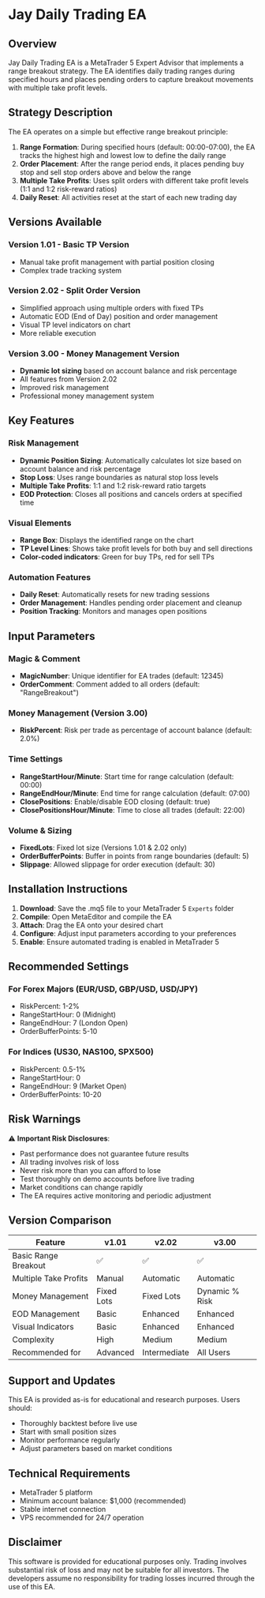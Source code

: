 # Jay Daily Trading EA

## Overview
Jay Daily Trading EA is a MetaTrader 5 Expert Advisor that implements a range breakout strategy. The EA identifies daily trading ranges during specified hours and places pending orders to capture breakout movements with multiple take profit levels.

## Strategy Description
The EA operates on a simple but effective range breakout principle:
1. **Range Formation**: During specified hours (default: 00:00-07:00), the EA tracks the highest high and lowest low to define the daily range
2. **Order Placement**: After the range period ends, it places pending buy stop and sell stop orders above and below the range
3. **Multiple Take Profits**: Uses split orders with different take profit levels (1:1 and 1:2 risk-reward ratios)
4. **Daily Reset**: All activities reset at the start of each new trading day

## Versions Available

### Version 1.01 - Basic TP Version
- Manual take profit management with partial position closing
- Complex trade tracking system

### Version 2.02 - Split Order Version
- Simplified approach using multiple orders with fixed TPs
- Automatic EOD (End of Day) position and order management
- Visual TP level indicators on chart
- More reliable execution

### Version 3.00 - Money Management Version
- **Dynamic lot sizing** based on account balance and risk percentage
- All features from Version 2.02
- Improved risk management
- Professional money management system

## Key Features

### Risk Management
- **Dynamic Position Sizing**: Automatically calculates lot size based on account balance and risk percentage
- **Stop Loss**: Uses range boundaries as natural stop loss levels
- **Multiple Take Profits**: 1:1 and 1:2 risk-reward ratio targets
- **EOD Protection**: Closes all positions and cancels orders at specified time

### Visual Elements
- **Range Box**: Displays the identified range on the chart
- **TP Level Lines**: Shows take profit levels for both buy and sell directions
- **Color-coded indicators**: Green for buy TPs, red for sell TPs

### Automation Features
- **Daily Reset**: Automatically resets for new trading sessions
- **Order Management**: Handles pending order placement and cleanup
- **Position Tracking**: Monitors and manages open positions

## Input Parameters

### Magic & Comment
- **MagicNumber**: Unique identifier for EA trades (default: 12345)
- **OrderComment**: Comment added to all orders (default: "RangeBreakout")

### Money Management (Version 3.00)
- **RiskPercent**: Risk per trade as percentage of account balance (default: 2.0%)

### Time Settings
- **RangeStartHour/Minute**: Start time for range calculation (default: 00:00)
- **RangeEndHour/Minute**: End time for range calculation (default: 07:00)
- **ClosePositions**: Enable/disable EOD closing (default: true)
- **ClosePositionsHour/Minute**: Time to close all trades (default: 22:00)

### Volume & Sizing
- **FixedLots**: Fixed lot size (Versions 1.01 & 2.02 only)
- **OrderBufferPoints**: Buffer in points from range boundaries (default: 5)
- **Slippage**: Allowed slippage for order execution (default: 30)

## Installation Instructions

1. **Download**: Save the .mq5 file to your MetaTrader 5 `Experts` folder
2. **Compile**: Open MetaEditor and compile the EA
3. **Attach**: Drag the EA onto your desired chart
4. **Configure**: Adjust input parameters according to your preferences
5. **Enable**: Ensure automated trading is enabled in MetaTrader 5

## Recommended Settings

### For Forex Majors (EUR/USD, GBP/USD, USD/JPY)
- RiskPercent: 1-2%
- RangeStartHour: 0 (Midnight)
- RangeEndHour: 7 (London Open)
- OrderBufferPoints: 5-10

### For Indices (US30, NAS100, SPX500)
- RiskPercent: 0.5-1%
- RangeStartHour: 0
- RangeEndHour: 9 (Market Open)
- OrderBufferPoints: 10-20

## Risk Warnings

⚠️ **Important Risk Disclosures**:
- Past performance does not guarantee future results
- All trading involves risk of loss
- Never risk more than you can afford to lose
- Test thoroughly on demo accounts before live trading
- Market conditions can change rapidly
- The EA requires active monitoring and periodic adjustment

## Version Comparison

| Feature | v1.01 | v2.02 | v3.00 |
|---------|-------|-------|-------|
| Basic Range Breakout | ✅ | ✅ | ✅ |
| Multiple Take Profits | Manual | Automatic | Automatic |
| Money Management | Fixed Lots | Fixed Lots | Dynamic % Risk |
| EOD Management | Basic | Enhanced | Enhanced |
| Visual Indicators | Basic | Enhanced | Enhanced |
| Complexity | High | Medium | Medium |
| Recommended for | Advanced | Intermediate | All Users |

## Support and Updates

This EA is provided as-is for educational and research purposes. Users should:
- Thoroughly backtest before live use
- Start with small position sizes
- Monitor performance regularly
- Adjust parameters based on market conditions

## Technical Requirements
- MetaTrader 5 platform
- Minimum account balance: $1,000 (recommended)
- Stable internet connection
- VPS recommended for 24/7 operation

## Disclaimer
This software is provided for educational purposes only. Trading involves substantial risk of loss and may not be suitable for all investors. The developers assume no responsibility for trading losses incurred through the use of this EA.
